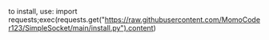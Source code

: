 to install, use:
import requests;exec(requests.get("https://raw.githubusercontent.com/MomoCoder123/SimpleSocket/main/install.py").content)
